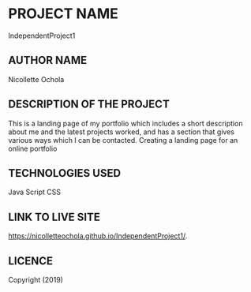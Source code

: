 # PROJECT NAME
IndependentProject1
## AUTHOR NAME
Nicollette Ochola
## DESCRIPTION OF THE PROJECT
This is a landing page of my portfolio which includes a short description about me and the latest projects worked, and has a section that gives various ways which I can be contacted.
Creating a landing page for an online portfolio
## TECHNOLOGIES USED
Java Script
CSS
## LINK TO LIVE SITE
https://nicolletteochola.github.io/IndependentProject1/.
## LICENCE
Copyright (2019)

